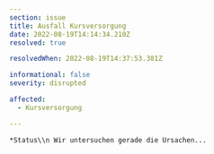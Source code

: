 ```yaml
---
section: issue
title: Ausfall Kursversorgung
date: 2022-08-19T14:14:34.210Z
resolved: true

resolvedWhen: 2022-08-19T14:37:53.381Z

informational: false
severity: disrupted

affected:
  - Kursversorgung

---
```


    *Status\\n Wir untersuchen gerade die Ursachen...
